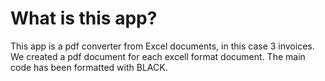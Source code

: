 # What is this app?
This app is a pdf converter from Excel documents, in this case 3 invoices. We created a pdf document for each excell format document. 
The main code has been formatted with BLACK. 